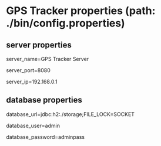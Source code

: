 GPS Tracker properties (path: ./bin/config.properties)
======================================================
server properties
-----------------
server_name=GPS Tracker Server

server_port=8080

server_ip=192.168.0.1

database properties
-------------------
database_url=jdbc:h2:./storage;FILE_LOCK=SOCKET

database_user=admin

database_password=adminpass

